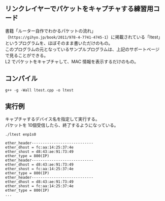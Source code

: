 ## リンクレイヤーでパケットをキャプチャする練習用コード
書籍「ルーター自作でわかるパケットの流れ」（`https://gihyo.jp/book/2011/978-4-7741-4745-1`）に掲載されている「ltest」というプログラムを、ほぼそのまま書いただけのもの。  
このプログラムの元となっているサンプルプログラムは、上記のサポートページで見ることができる。  
L2 でパケットをキャプチャして、MAC 情報を表示するだけのもの。

## コンパイル
```
g++ -g -Wall ltest.cpp -o ltest
```

## 実行例
キャプチャするデバイス名を指定して実行する。  
パケットを 10個受信したら、終了するようになっている。
```
./ltest enp1s0

ether_header----------------------------
ether_dhost = fc:aa:14:25:37:4e
ether_shost = d8:43:ae:91:73:49
ether_type = 800(IP)
ether_header----------------------------
ether_dhost = d8:43:ae:91:73:49
ether_shost = fc:aa:14:25:37:4e
ether_type = 800(IP)
ether_header----------------------------
ether_dhost = d8:43:ae:91:73:49
ether_shost = fc:aa:14:25:37:4e
ether_type = 800(IP)
...
```
